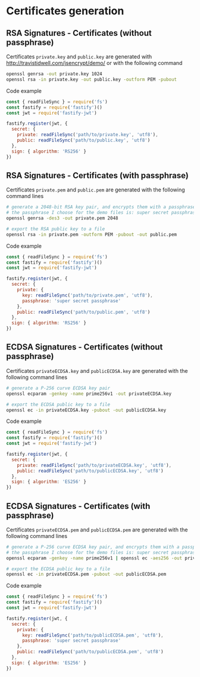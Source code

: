 # Certificates generation

## RSA Signatures - Certificates (without passphrase)

Certificates `private.key` and `public.key` are generated with http://travistidwell.com/jsencrypt/demo/ or with the following command

```sh
openssl genrsa -out private.key 1024
openssl rsa -in private.key -out public.key -outform PEM -pubout
```

Code example

```js
const { readFileSync } = require('fs')
const fastify = require('fastify')()
const jwt = require('fastify-jwt')

fastify.register(jwt, {
  secret: {
    private: readFileSync('path/to/private.key', 'utf8'),
    public: readFileSync('path/to/public.key', 'utf8')
  },
  sign: { algorithm: 'RS256' }
})
```

## RSA Signatures - Certificates (with passphrase)

Certificates `private.pem` and `public.pem` are generated with the following command lines

```sh
# generate a 2048-bit RSA key pair, and encrypts them with a passphrase
# the passphrase I choose for the demo files is: super secret passphrase
openssl genrsa -des3 -out private.pem 2048

# export the RSA public key to a file
openssl rsa -in private.pem -outform PEM -pubout -out public.pem
```

Code example

```js
const { readFileSync } = require('fs')
const fastify = require('fastify')()
const jwt = require('fastify-jwt')

fastify.register(jwt, {
  secret: {
    private: {
      key: readFileSync('path/to/private.pem', 'utf8'),
      passphrase: 'super secret passphrase'
    },
    public: readFileSync('path/to/public.pem', 'utf8')
  },
  sign: { algorithm: 'RS256' }
})
```

## ECDSA Signatures - Certificates (without passphrase)

Certificates `privateECDSA.key` and `publicECDSA.key` are generated with the following command lines

```sh
# generate a P-256 curve ECDSA key pair
openssl ecparam -genkey -name prime256v1 -out privateECDSA.key

# export the ECDSA public key to a file
openssl ec -in privateECDSA.key -pubout -out publicECDSA.key
```

Code example

```js
const { readFileSync } = require('fs')
const fastify = require('fastify')()
const jwt = require('fastify-jwt')

fastify.register(jwt, {
  secret: {
    private: readFileSync('path/to/privateECDSA.key', 'utf8'),
    public: readFileSync('path/to/publicECDSA.key', 'utf8')
  },
  sign: { algorithm: 'ES256' }
})
```

## ECDSA Signatures - Certificates (with passphrase)

Certificates `privateECDSA.pem` and `publicECDSA.pem` are generated with the following command lines

```sh
# generate a P-256 curve ECDSA key pair, and encrypts them with a passphrase
# the passphrase I choose for the demo files is: super secret passphrase
openssl ecparam -genkey -name prime256v1 | openssl ec -aes256 -out privateECDSA.pem

# export the ECDSA public key to a file
openssl ec -in privateECDSA.pem -pubout -out publicECDSA.pem
```

Code example

```js
const { readFileSync } = require('fs')
const fastify = require('fastify')()
const jwt = require('fastify-jwt')

fastify.register(jwt, {
  secret: {
    private: {
      key: readFileSync('path/to/publicECDSA.pem', 'utf8'),
      passphrase: 'super secret passphrase'
    },
    public: readFileSync('path/to/publicECDSA.pem', 'utf8')
  },
  sign: { algorithm: 'ES256' }
})
```
